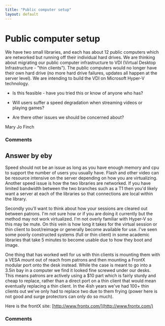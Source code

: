 ```yaml
---
title: "Public computer setup"
layout: default
---
```

Public computer setup
=====================
We have two small libraries, and each has about 12 public computers
which are networked but running off their individual hard drives. We are
thinking about migrating our public computer infrastructure to VDI
(Virtual Desktop Infrastructure - "thin clients"). The public computers
would no longer have their own hard drive (no more hard drive failures,
updates all happen at the server level). We are intending to build the
VDI on Microsoft Hyper-V technology.

-   Is this feasible - have you tried this or know of anyone who has?

-   Will users suffer a speed degradation when streaming videos or\
     playing games?

-   Are there other issues we should be concerned about?


Mary Jo Finch

### Comments ###


Answer by eby
----------------
Speed should not be an issue as long as you have enough memory and cpu
to support the number of users you usually have. Flash and other video
can be resource intensive on the server depending on how you are
virtualizing. Another speed issue is how the two libraries are
networked. If you have limited bandwidth between the two branches such
as a T1 then you'd likely want a server at each of the libraries so that
connections are local within the library.

Secondly you'll want to think about how your sessions are cleared out
between patrons. I'm not sure how or if you are doing it currently but
the method may not work virtualized. I'm not overly familiar with
Hyper-V so this may be mute. On this vein is how long it takes for the
virtual session or thin client to boot/reimage or generally become
available for use. I've seen some poorly constructed systems (full or
thin client) in some academic libraries that take 5 minutes to become
usable due to how they boot and image.

One thing that has worked well for us with thin clients is mounting them
with a VESA mount out of reach from patrons and then mounting a FrontX
modular port onto the desk instead. While the case is meant to go into a
3.5in bay in a computer we find it looked fine screwed under our desks.
This means patrons are actively using a \$10 part which is fairly sturdy
and cheap to replace, rather than a direct port on a thin client that
would mean eventually replacing a thin client. In the 4ish years we've
had 100+ thin clients out we've only had to replace two due to them
frying (power here is not good and surge protectors can only do so
much).

Here is the frontX site:
[http://www.frontx.com/](http://www.frontx.com/)

### Comments ###

